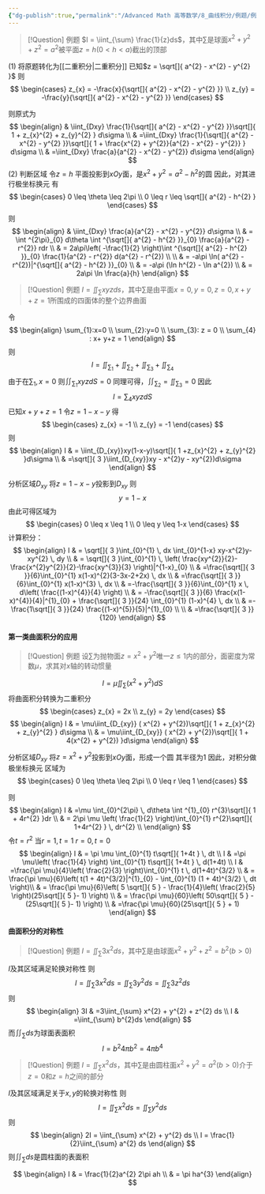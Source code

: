 ```yaml
---
{"dg-publish":true,"permalink":"/Advanced Math 高等数学/8_曲线积分/例题/例题：第一类曲面积分/","tags":["高数","微积分","例题"]}
---
```



> [!Question] 例题
> $I = \iint_{\sum} \frac{1}{z}ds$，其中$\sum$是球面$x^{2} + y^{2} + z^{2} = a^{2}$被平面$z=h(0 < h < a)$截出的顶部

(1) 将原题转化为[[二重积分\|二重积分]]
已知$z = \sqrt[]{ a^{2} - x^{2} - y^{2} }$
则
$$
\begin{cases}
z_{x} = -\frac{x}{\sqrt[]{ a^{2} - x^{2} - y^{2} }} \\
z_{y} = -\frac{y}{\sqrt[]{ a^{2} - x^{2} - y^{2} }}
\end{cases}
$$

则原式为
$$
\begin{align}
 & \iint_{Dxy} \frac{1}{\sqrt[]{ a^{2} - x^{2} - y^{2} }}\sqrt[]{ 1 + z_{x}^{2} + z_{y}^{2} } d\sigma \\
 & =\iint_{Dxy} \frac{1}{\sqrt[]{ a^{2} - x^{2} - y^{2} }}\sqrt[]{ 1 + \frac{x^{2} + y^{2}}{a^{2} - x^{2} - y^{2}} } d\sigma  \\
 & =\iint_{Dxy} \frac{a}{a^{2} - x^{2} - y^{2}} d\sigma 
\end{align}
$$
(2) 判断区域
令$z = h$
平面投影到$xOy$面，是$x^{2} + y^{2} = a^{2}-h^{2}$的圆
因此，对其进行极坐标换元
有
$$
\begin{cases}
0 \leq \theta \leq 2\pi \\
0 \leq r \leq \sqrt[]{ a^{2} - h^{2} }
\end{cases}
$$
则
$$
\begin{align}
 & \iint_{Dxy} \frac{a}{a^{2} - x^{2} - y^{2}} d\sigma  \\
 & = \int ^{2\pi}_{0} d\theta \int ^{\sqrt[]{ a^{2} - h^{2} }}_{0} \frac{a}{a^{2} - r^{2}} rdr \\
 & = 2a\pi\left( -\frac{1}{2} \right)\int ^{\sqrt[]{ a^{2} - h^{2} }}_{0} \frac{1}{a^{2} - r^{2}} d(a^{2} - r^{2}) \\ \\
 & = -a\pi \ln( a^{2} - r^{2})|^{\sqrt[]{ a^{2} - h^{2} }}_{0} \\
 & =  -a\pi (\ln h^{2} - \ln a^{2}) \\
 & = 2a\pi \ln \frac{a}{h}
\end{align}
$$
> [!Question] 例题
> $I = \iint_{\sum} xyz ds$，其中$\sum$是由平面$x=0,y=0,z=0,x+y+z=1$所围成的四面体的整个边界曲面

令
$$
\begin{align}
\sum_{1}:x=0 \\
\sum_{2}:y=0 \\
\sum_{3}: z = 0 \\
\sum_{4} : x+ y+z = 1
\end{align}
$$
则
$$
I = \iint_{\sum_{1}} + \iint_{\sum_{2}}+ \iint_{\sum_{3}}+\iint_{\sum_{4}}
$$
由于在$\sum_{1},x=0$
则$\iint_{\sum_{1}}xyz dS = 0$
同理可得，$\iint_{\sum_{2}} = \iint_{\sum_{3}} =0$
因此
$$
I = \sum_{4} xyz dS
$$
已知$x+y+z=1$
令$z = 1 -x-y$
得
$$
\begin{cases}
z_{x} = -1 \\
z_{y} = -1
\end{cases}
$$
则
$$
\begin{align}
I  & = \iint_{D_{xy}}xy(1-x-y)\sqrt[]{ 1  +z_{x}^{2} + z_{y}^{2} }d\sigma \\
 & =\sqrt[]{ 3 }\iint_{D_{xy}}xy - x^{2}y - xy^{2})d\sigma 
\end{align}
$$

分析区域$D_{xy}$
将$z = 1-x-y$投影到$D_{xy}$
则
$$
y = 1-x
$$
由此可得区域为
$$
\begin{cases}
0 \leq x \leq 1 \\
0 \leq y \leq 1-x
\end{cases}
$$
计算积分：
$$
\begin{align}
I  & = \sqrt[]{ 3 }\int_{0}^{1}  \, dx \int_{0}^{1-x} xy-x^{2}y-xy^{2} \, dy \\
 & = \sqrt[]{ 3 }\int_{0}^{1}  \, \left(   \frac{xy^{2}}{2}-\frac{x^{2}y^{2}}{2}-\frac{xy^{3}}{3} \right)|^{1-x}_{0} \\
 & =\frac{\sqrt[]{ 3 }}{6}\int_{0}^{1} x(1-x)^{2}(3-3x-2+2x) \, dx  \\
 & =\frac{\sqrt[]{ 3 }}{6}\int_{0}^{1} x(1-x)^{3} \, dx \\
 & =-\frac{\sqrt[]{ 3 }}{6}\int_{0}^{1} x \, d\left( \frac{(1-x)^{4}}{4} \right)  \\
 & = -\frac{\sqrt[]{ 3 }}{6} \frac{x(1-x)^{4}}{4}|^{1}_{0} + \frac{\sqrt[]{ 3 }}{24} \int_{0}^{1} (1-x)^{4} \, dx  \\
 & =-\frac{1\sqrt[]{ 3 }}{24} \frac{(1-x)^{5}}{5}|^{1}_{0} \\ \\
 & =\frac{\sqrt[]{ 3 }}{120}
\end{align}
$$
#### 第一类曲面积分的应用

> [!Question] 例题
> 设$\sum$为抛物面$z = x^{2} + y^{2}$唯一$z \leq 1$内的部分，面密度为常数$\mu$，求其对$x$轴的转动惯量

$$
I = \mu \iint_{\sum} (x^{2} + y^{2}) dS 
$$
将曲面积分转换为二重积分
$$
\begin{cases}
z_{x} = 2x \\
z_{y} = 2y
\end{cases}
$$
$$
\begin{align}
I  & = \mu\iint_{D_{xy}} ( x^{2} + y^{2})\sqrt[]{ 1 + z_{x}^{2} + z_{y}^{2} } d\sigma \\
  & = \mu\iint_{D_{xy}} ( x^{2} + y^{2})\sqrt[]{ 1 + 4(x^{2} + y^{2}) }d\sigma
\end{align}
$$

分析区域$D_{xy}$
将$z = x^{2} + y^{2}$投影到$xOy$面，形成一个圆
其半径为$1$
因此，对积分做极坐标换元
区域为
$$
\begin{cases}
0 \leq \theta \leq 2\pi \\
0 \leq r \leq 1
\end{cases}
$$

则
$$
\begin{align}
I  & =\mu \int_{0}^{2\pi}  \, d\theta \int ^{1}_{0}  r^{3}\sqrt[]{ 1 + 4r^{2} }dr \\
 & = 2\pi \mu \left( \frac{1}{2} \right)\int_{0}^{1} r^{2}\sqrt[]{ 1+4r^{2} } \, dr^{2}  \\
\end{align}
$$
令$t = r^{2}$
当$r = 1 , t = 1$
$r=0,t=0$
$$
\begin{align}
I  & = \pi \mu \int_{0}^{1} t\sqrt[]{ 1+4t } \, dt   \\
I  & =\pi \mu\left( \frac{1}{4} \right) \int_{0}^{1} t\sqrt[]{ 1+4t } \, d(1+4t)   \\
I  & =\frac{\pi \mu}{4}\left( \frac{2}{3} \right)\int_{0}^{1} t \, d(1+4t)^{3/2}   \\
 & = \frac{\pi \mu}{6}\left( t(1 + 4t)^{3/2}|^{1}_{0} - \int_{0}^{1} (1 + 4t)^{3/2} \, dt  \right)\\
 & = \frac{\pi \mu}{6}\left( 5 \sqrt[]{ 5 } - \frac{1}{4}\left( \frac{2}{5} \right)(25\sqrt[]{ 5 }-  1) \right) \\
 & = \frac{\pi \mu}{60}\left( 50\sqrt[]{ 5 } - (25\sqrt[]{ 5 }-  1) \right)  \\
 & =\frac{\pi \mu}{60}(25\sqrt[]{ 5 } + 1)
\end{align}
$$

#### 曲面积分的对称性


> [!Question] 例题
> $I = \iint_{\sum} 3x^{2} ds$，其中$\sum$是由球面$x^{2} + y^{2} + z^{2} = b^{2}(b>0)$

$I$及其区域满足轮换对称性
则
$$
I = \iint_{\sum} 3x^{2} ds = \iint_{\sum} 3y^{2} ds =\iint_{\sum} 3z^{2} ds
$$
则
$$
\begin{align}
3I  & =3\iint_{\sum} x^{2} + y^{2} + z^{2} ds \\
I  & =\iint_{\sum} b^{2}ds
\end{align}
$$
而$\iint_{\sum} ds$为球面表面积
$$
I = b^{2}4\pi b^{2} = 4\pi b^{4}
$$

> [!Question] 例题
> $I = \iint_{\sum} x^{2} ds$，其中$\sum$是由圆柱面$x^{2} + y^{2} = a^{2}(b>0)$介于$z = 0$和$z=h$之间的部分

$I$及其区域满足关于$x,y$的轮换对称性
则
$$
I = \iint_{\sum} x^{2} ds = \iint_{\sum} y^{2} ds
$$
则
$$
\begin{align}
2I = \iint_{\sum} x^{2} + y^{2} ds \\
I = \frac{1}{2}\iint_{\sum} a^{2} ds
\end{align}
$$
则$\iint_{\sum} ds$是圆柱面的表面积

$$
\begin{align}
I &  = \frac{1}{2}a^{2} 2\pi ah \\
 & = \pi ha^{3}
\end{align}
$$
